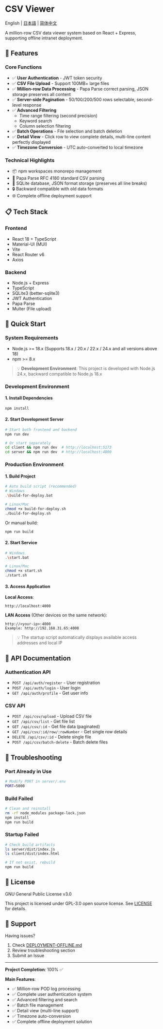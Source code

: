 # CSV Viewer

English | [日本語](README.ja.md) | [简体中文](README.md)

A million-row CSV data viewer system based on React + Express, supporting offline intranet deployment.

## 🎯 Features

### Core Functions
- ✅ **User Authentication** - JWT token security
- ✅ **CSV File Upload** - Support 100MB+ large files
- ✅ **Million-row Data Processing** - Papa Parse correct parsing, JSON storage preserves all content
- ✅ **Server-side Pagination** - 50/100/200/500 rows selectable, second-level response
- ✅ **Advanced Filtering**
  - Time range filtering (second precision)
  - Keyword search
  - Column selection filtering
- ✅ **Batch Operations** - File selection and batch deletion
- ✅ **Detail View** - Click row to view complete details, multi-line content perfectly displayed
- ✅ **Timezone Conversion** - UTC auto-converted to local timezone

### Technical Highlights
- 📦 npm workspaces monorepo management
- 🚀 Papa Parse RFC 4180 standard CSV parsing
- 💾 SQLite database, JSON format storage (preserves all line breaks)
- 🔒 Backward compatible with old data formats
- 🌐 Complete offline deployment support

## 📋 Tech Stack

### Frontend
- React 18 + TypeScript
- Material-UI (MUI)
- Vite
- React Router v6
- Axios

### Backend
- Node.js + Express
- TypeScript
- SQLite3 (better-sqlite3)
- JWT Authentication
- Papa Parse
- Multer (File upload)

## 🚀 Quick Start

### System Requirements
- Node.js >= 18.x (Supports 18.x / 20.x / 22.x / 24.x and all versions above 18)
- npm >= 8.x

> 💡 **Development Environment**: This project is developed with Node.js 24.x, backward compatible to Node.js 18.x

### Development Environment

#### 1. Install Dependencies
```bash
npm install
```

#### 2. Start Development Server
```bash
# Start both frontend and backend
npm run dev

# Or start separately
cd client && npm run dev  # http://localhost:5173
cd server && npm run dev  # http://localhost:4000
```

### Production Environment

#### 1. Build Project
```bash
# Auto build script (recommended)
# Windows
.\build-for-deploy.bat

# Linux/Mac
chmod +x build-for-deploy.sh
./build-for-deploy.sh
```

Or manual build:
```bash
npm run build
```

#### 2. Start Service
```bash
# Windows
.\start.bat

# Linux/Mac
chmod +x start.sh
./start.sh
```

#### 3. Access Application

**Local Access**:
```
http://localhost:4000
```

**LAN Access** (Other devices on the same network):
```
http://<your-ip>:4000
Example: http://192.168.31.65:4000
```

> 💡 The startup script automatically displays available access addresses and local IP

## 📖 API Documentation

### Authentication API
- `POST /api/auth/register` - User registration
- `POST /api/auth/login` - User login
- `GET /api/auth/profile` - Get user info

### CSV API
- `POST /api/csv/upload` - Upload CSV file
- `GET /api/csv/list` - Get file list
- `GET /api/csv/:id` - Get file data (paginated)
- `GET /api/csv/:id/row/:rowNumber` - Get single row details
- `DELETE /api/csv/:id` - Delete single file
- `POST /api/csv/batch-delete` - Batch delete files

## 🐛 Troubleshooting

### Port Already in Use
```bash
# Modify PORT in server/.env
PORT=5000
```

### Build Failed
```bash
# Clean and reinstall
rm -rf node_modules package-lock.json
npm install
npm run build
```

### Startup Failed
```bash
# Check build artifacts
ls server/dist/index.js
ls client/dist/index.html

# If not exist, rebuild
npm run build
```

## 📄 License

GNU General Public License v3.0

This project is licensed under GPL-3.0 open source license. See [LICENSE](LICENSE) for details.

## 🙋 Support

Having issues?
1. Check [DEPLOYMENT-OFFLINE.md](DEPLOYMENT-OFFLINE.md)
2. Review troubleshooting section
3. Submit an Issue

---

**Project Completion**: 100% ✅

**Main Features**:
- ✅ Million-row POD log processing
- ✅ Complete user authentication system
- ✅ Advanced filtering and search
- ✅ Batch file management
- ✅ Detail view (multi-line support)
- ✅ Timezone auto-conversion
- ✅ Complete offline deployment solution
